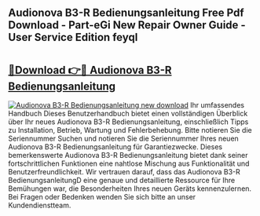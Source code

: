 ## Audionova B3-R Bedienungsanleitung Free Pdf Download - Part-eGi New Repair Owner Guide - User Service Edition feyql

# <h2><a href="http://df3ad5.blite.top/?on=Audionova+B3-R+Bedienungsanleitung">🔗Download 👉🔴 Audionova B3-R Bedienungsanleitung</a></h2>

[![Audionova B3-R Bedienungsanleitung new download](https://i.imgur.com/lujVjoI.png)](http://df3ad5.blite.top/?on=Audionova+B3-R+Bedienungsanleitung)
Ihr umfassendes Handbuch Dieses Benutzerhandbuch bietet einen vollständigen Überblick über Ihr neues Audionova B3-R Bedienungsanleitung, einschließlich Tipps zu Installation, Betrieb, Wartung und Fehlerbehebung. Bitte notieren Sie die Seriennummer Suchen und notieren Sie die Seriennummer Ihres neuen Audionova B3-R Bedienungsanleitung für Garantiezwecke. Dieses bemerkenswerte Audionova B3-R Bedienungsanleitung bietet dank seiner fortschrittlichen Funktionen eine nahtlose Mischung aus Funktionalität und Benutzerfreundlichkeit. Wir vertrauen darauf, dass das Audionova B3-R BedienungsanleitungD eine genaue und detaillierte Ressource für Ihre Bemühungen war, die Besonderheiten Ihres neuen Geräts kennenzulernen. Bei Fragen oder Bedenken wenden Sie sich bitte an unser Kundendienstteam.
